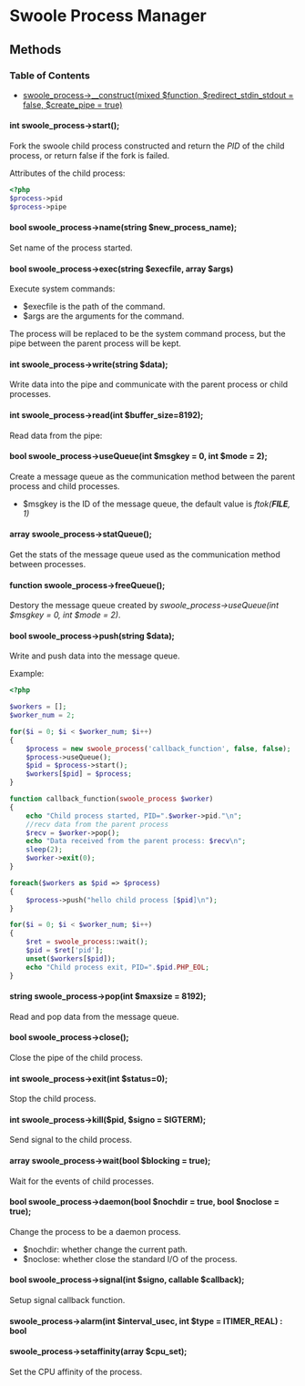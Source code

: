 # Swoole Process Manager

## Methods

### Table of Contents

* [swoole_process->__construct(mixed $function, $redirect_stdin_stdout = false, $create_pipe = true)](/modules/swoole-process/methods/construct.md)

#### int swoole_process->start();

Fork the swoole child process constructed and return the *PID* of the child process, or return false if the fork is failed. 

Attributes of the child process:

``` php
<?php
$process->pid
$process->pipe
```

#### bool swoole_process->name(string $new_process_name);

Set name of the process started.

#### bool swoole_process->exec(string $execfile, array $args)

Execute system commands:

* $execfile is the path of the command.
* $args are the arguments for the command.

The process will be replaced to be the system command process, but the pipe between the parent process will be kept.

#### int swoole_process->write(string $data);

Write data into the pipe and communicate with the parent process or child processes.

#### int swoole_process->read(int $buffer_size=8192);

Read data from the pipe:

#### bool swoole_process->useQueue(int $msgkey = 0, int $mode = 2);

Create a message queue as the communication method between the parent process and child processes.

* $msgkey is the ID of the message queue, the default value is *ftok(__FILE__, 1)*

#### array swoole_process->statQueue();

Get the stats of the message queue used as the communication method between processes.

#### function swoole_process->freeQueue();

Destory the message queue created by *swoole_process->useQueue(int $msgkey = 0, int $mode = 2)*.

#### bool swoole_process->push(string $data);

Write and push data into the message queue.

Example:

``` php
<?php

$workers = [];
$worker_num = 2;

for($i = 0; $i < $worker_num; $i++)
{
    $process = new swoole_process('callback_function', false, false);
    $process->useQueue();
    $pid = $process->start();
    $workers[$pid] = $process;
}

function callback_function(swoole_process $worker)
{
    echo "Child process started, PID=".$worker->pid."\n";
    //recv data from the parent process
    $recv = $worker->pop();
    echo "Data received from the parent process: $recv\n";
    sleep(2);
    $worker->exit(0);
}

foreach($workers as $pid => $process)
{
    $process->push("hello child process [$pid]\n");
}

for($i = 0; $i < $worker_num; $i++)
{
    $ret = swoole_process::wait();
    $pid = $ret['pid'];
    unset($workers[$pid]);
    echo "Child process exit, PID=".$pid.PHP_EOL;
}
```

#### string swoole_process->pop(int $maxsize = 8192);

Read and pop data from the message queue.

#### bool swoole_process->close();

Close the pipe of the child process.

#### int swoole_process->exit(int $status=0);

Stop the child process.

#### int swoole_process->kill($pid, $signo = SIGTERM);

Send signal to the child process.

#### array swoole_process->wait(bool $blocking = true);

Wait for the events of child processes.

#### bool swoole_process->daemon(bool $nochdir = true, bool $noclose = true);

Change the process to be a daemon process.

* $nochdir: whether change the current path.
* $noclose: whether close the standard I/O of the process.

#### bool swoole_process->signal(int $signo, callable $callback);

Setup signal callback function.

#### swoole_process->alarm(int $interval_usec, int $type = ITIMER_REAL) : bool

#### swoole_process->setaffinity(array $cpu_set);

Set the CPU affinity of the process.



